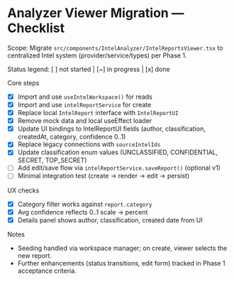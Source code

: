 # Analyzer Viewer Migration — Checklist

Scope: Migrate `src/components/IntelAnalyzer/IntelReportsViewer.tsx` to centralized Intel system (provider/service/types) per Phase 1.

Status legend: [ ] not started | [~] in progress | [x] done

Core steps
- [x] Import and use `useIntelWorkspace()` for reads
- [x] Import and use `intelReportService` for create
- [x] Replace local `IntelReport` interface with `IntelReportUI`
- [x] Remove mock data and local useEffect loader
- [x] Update UI bindings to IntelReportUI fields (author, classification, createdAt, category, confidence 0..1)
- [x] Replace legacy connections with `sourceIntelIds`
- [x] Update classification enum values (UNCLASSIFIED, CONFIDENTIAL, SECRET, TOP_SECRET)
- [ ] Add edit/save flow via `intelReportService.saveReport()` (optional v1)
- [ ] Minimal integration test (create → render → edit → persist)

UX checks
- [x] Category filter works against `report.category`
- [x] Avg confidence reflects 0..1 scale → percent
- [x] Details panel shows author, classification, created date from UI

Notes
- Seeding handled via workspace manager; on create, viewer selects the new report.
- Further enhancements (status transitions, edit form) tracked in Phase 1 acceptance criteria.

